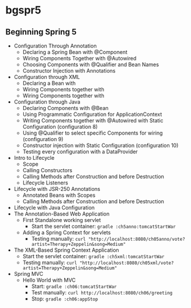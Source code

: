 # bgspr5

## Beginning Spring 5

* Configuration Through Annotation
    * Declaring a Spring Bean with @Component
    * Wiring Components Together with @Autowired
    * Choosing Components with @Qualifier and Bean Names
    * Constructor Injection with Annotations
* Configuration through XML
    * Declaring a Bean with <bean/>
    * Wiring Components together with <property/>
    * Wiring Components together with <constructor-arg/>
* Configuration through Java
    * Declaring Components with @Bean
    * Using Programmatic Configuration for ApplicationContext
    * Writing Components together with @Autowired with Static Configuration (configuration 8)
    * Using @Qualifier to select specific Components for wiring (configuration 9)
    * Constructor injection with Static Configuration (configuration 10)
    * Testing every configuration with a DataProvider
* Intro to Lifecycle
    * Scope
    * Calling Constructors
    * Calling Methods after Construction and before Destruction
    * Lifecycle Listeners
* Lifecycle with JSR-250 Annotations
    * Annotated Beans with Scopes
    * Calling Methods after Construction and before Destruction
* Lifecycle with Java Configuration
* The Annotation-Based Web Application
    * First Standalone working servlet
        * Start the servlet container: `gradle :ch5anno:tomcatStartWar`
    * Adding a Spring Context for servlets
        * Testing manually: `curl "http://localhost:8080/ch05anno/vote?artist=Therapy+Zeppelin&song=Medium"`
* The XML-Based Spring Context Application
    * Start the servlet container: `gradle :ch5xml:tomcatStartWar`
    * Testing manually: `curl "http://localhost:8080/ch05xml/vote?artist=Therapy+Zeppelin&song=Medium"`
* Spring MVC
    * Hello World with MVC
        * Start: `gradle :ch06:tomcatStartWar`
        * Test manually: `curl http://localhost:8080/ch06/greeting` 
        * Stop: `gradle :ch06:appStop`
